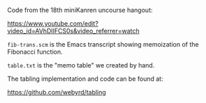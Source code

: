 Code from the 18th miniKanren uncourse hangout:

https://www.youtube.com/edit?video_id=AVhDlIFCS0s&video_referrer=watch


`fib-trans.scm` is the Emacs transcript showing memoization of the Fibonacci function.

`table.txt` is the "memo table" we created by hand.


The tabling implementation and code can be found at:

https://github.com/webyrd/tabling
